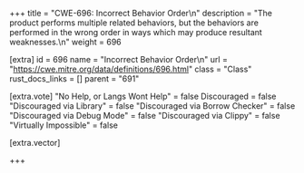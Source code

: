 +++
title = "CWE-696: Incorrect Behavior Order\n"
description = "The product performs multiple related behaviors, but the behaviors are performed in the wrong order in ways which may produce resultant weaknesses.\n"
weight = 696

[extra]
id = 696
name = "Incorrect Behavior Order\n"
url = "https://cwe.mitre.org/data/definitions/696.html"
class = "Class"
rust_docs_links = []
parent = "691"

[extra.vote]
"No Help, or Langs Wont Help" = false
Discouraged = false
"Discouraged via Library" = false
"Discouraged via Borrow Checker" = false
"Discouraged via Debug Mode" = false
"Discouraged via Clippy" = false
"Virtually Impossible" = false

[extra.vector]

+++